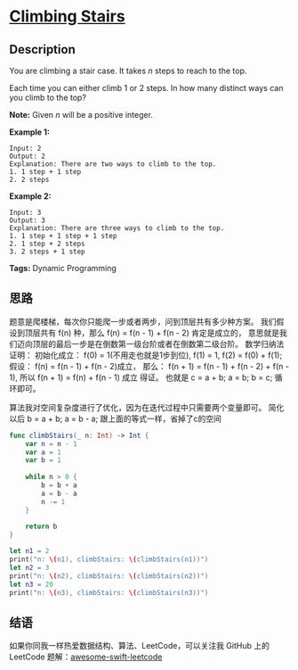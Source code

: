 # [Climbing Stairs][title]

## Description

You are climbing a stair case. It takes *n* steps to reach to the top.

Each time you can either climb 1 or 2 steps. In how many distinct ways can you climb to the top?

**Note:** Given *n* will be a positive integer.

**Example 1:**

```
Input: 2
Output: 2
Explanation: There are two ways to climb to the top.
1. 1 step + 1 step
2. 2 steps
```

**Example 2:**

```
Input: 3
Output: 3
Explanation: There are three ways to climb to the top.
1. 1 step + 1 step + 1 step
2. 1 step + 2 steps
3. 2 steps + 1 step
```

**Tags:** Dynamic Programming


## 思路

 题意是爬楼梯，每次你只能爬一步或者两步，问到顶层共有多少种方案。
 我们假设到顶层共有 f(n) 种，那么 f(n) = f(n - 1) + f(n - 2) 肯定是成立的，
 意思就是我们迈向顶层的最后一步是在倒数第一级台阶或者在倒数第二级台阶。
 数学归纳法证明：
 初始化成立：  f(0) = 1(不用走也就是1步到位), f(1) = 1, f(2) = f(0) + f(1);
 假设：  f(n) = f(n - 1) + f(n - 2)成立，
 那么：  f(n + 1) = f(n - 1) + f(n - 2) + f(n - 1), 所以 f(n + 1) = f(n) + f(n - 1) 成立
 得证。
 也就是 c = a + b; a = b; b = c; 循环即可。
 
 算法我对空间复杂度进行了优化，因为在迭代过程中只需要两个变量即可。
 简化以后 b = a + b; a = b - a; 跟上面的等式一样，省掉了c的空间
```swift
func climbStairs(_ n: Int) -> Int {
    var n = n - 1
    var a = 1
    var b = 1
    
    while n > 0 {
        b = b + a
        a = b - a
        n -= 1
    }
    
    return b
}

let n1 = 2
print("n: \(n1), climbStairs: \(climbStairs(n1))")
let n2 = 3
print("n: \(n2), climbStairs: \(climbStairs(n2))")
let n3 = 20
print("n: \(n3), climbStairs: \(climbStairs(n3))")
```


## 结语

如果你同我一样热爱数据结构、算法、LeetCode，可以关注我 GitHub 上的 LeetCode 题解：[awesome-swift-leetcode][zgpeace]



[title]: https://leetcode.com/problems/climbing-stairs
[zgpeace]: https://github.com/zgpeace/awesome-swift-leetcode
